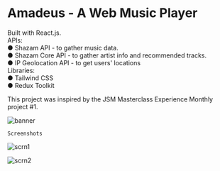 # Amadeus - A Web Music Player 
Built with React.js. <br>
APIs: <br>
  ● Shazam API - to gather music data.<br>
  ● Shazam Core API - to gather artist info and recommended tracks.<br>
  ● IP Geolocation API - to get users' locations<br>
Libraries: <br>
  ● Tailwind CSS<br>
  ● Redux Toolkit<br>

This project was inspired by the JSM Masterclass Experience Monthly project #1.

![banner](https://user-images.githubusercontent.com/109869412/193278873-5c54eb8f-b069-4b76-8a99-1bb6dfc6c643.jpg)

    Screenshots
![scrn1](https://user-images.githubusercontent.com/109869412/193278913-14e65f22-224a-464e-bcf3-5b6610739805.jpg)

![scrn2](https://user-images.githubusercontent.com/109869412/193278928-f8cacea6-a52c-4389-a71c-f4a1662cc5c9.jpg)
